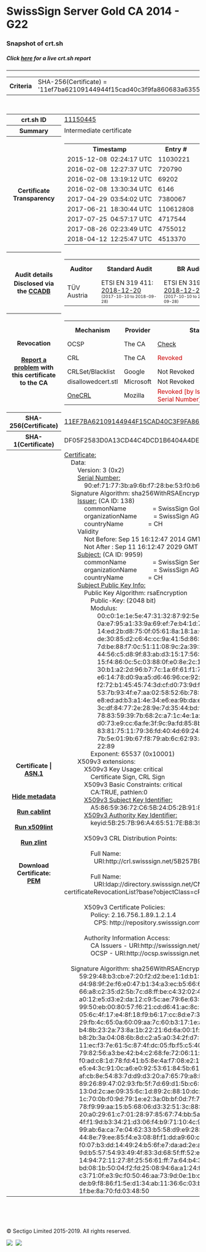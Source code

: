 # SwissSign Server Gold CA 2014 - G22
### Snapshot of crt.sh
##### Click [here](https://crt.sh/?q=11EF7BA62109144944F15CAD40C3F9FA860683A63551E603395CF05B2298D999) for a live crt.sh report

---
<!DOCTYPE HTML PUBLIC "-//W3C//DTD HTML 4.0 Transitional//EN">
<HTML>

<BODY>

<TABLE>
  <TR>
    <TH class="outer">Criteria</TH>
    <TD class="outer">SHA-256(Certificate) = '11ef7ba62109144944f15cad40c3f9fa860683a63551e603395cf05b2298d999'</TD>
  </TR>
</TABLE>
<BR>
<TABLE>
  <TR>
    <TH class="outer">crt.sh ID</TH>
    <TD class="outer"><A href="?id=11150445">11150445</A></TD>
  </TR>
  <TR>
    <TH class="outer">Summary</TH>
    <TD class="outer">Intermediate certificate</TD>
  </TR>
  <TR>
    <TH class="outer">Certificate<BR>Transparency</TH>
    <TD class="outer">
<TABLE class="options" style="margin-left:0px">
  <TR>
    <TH>Timestamp</TH>
    <TH>Entry #</TH>
    <TH>Log Operator</TH>
    <TH>Log URL</TH>
  </TR>
  <TR>
    <TD>2015-12-08&nbsp; <FONT class="small">02:24:17 UTC</FONT></TD>
    <TD>11030221</TD>
    <TD>Google</TD>
    <TD>https://ct.googleapis.com/pilot</TD>
  </TR>
  <TR>
    <TD>2016-02-08&nbsp; <FONT class="small">12:27:37 UTC</FONT></TD>
    <TD>720790</TD>
    <TD>Certly</TD>
    <TD>https://log.certly.io</TD>
  </TR>
  <TR>
    <TD>2016-02-08&nbsp; <FONT class="small">13:19:12 UTC</FONT></TD>
    <TD>69202</TD>
    <TD>Izenpe</TD>
    <TD>https://ct.izenpe.com</TD>
  </TR>
  <TR>
    <TD>2016-02-08&nbsp; <FONT class="small">13:30:34 UTC</FONT></TD>
    <TD>6146</TD>
    <TD>Venafi</TD>
    <TD>https://ctlog.api.venafi.com</TD>
  </TR>
  <TR>
    <TD>2017-04-29&nbsp; <FONT class="small">03:54:02 UTC</FONT></TD>
    <TD>7380067</TD>
    <TD>Let's Encrypt</TD>
    <TD>https://clicky.ct.letsencrypt.org</TD>
  </TR>
  <TR>
    <TD>2017-06-21&nbsp; <FONT class="small">18:30:44 UTC</FONT></TD>
    <TD>110612808</TD>
    <TD>Google</TD>
    <TD>https://ct.googleapis.com/rocketeer</TD>
  </TR>
  <TR>
    <TD>2017-07-25&nbsp; <FONT class="small">04:57:17 UTC</FONT></TD>
    <TD>4717544</TD>
    <TD>DigiCert</TD>
    <TD>https://ct.ws.symantec.com</TD>
  </TR>
  <TR>
    <TD>2017-08-26&nbsp; <FONT class="small">02:23:49 UTC</FONT></TD>
    <TD>4755012</TD>
    <TD>WoTrus</TD>
    <TD>https://ctlog.wosign.com</TD>
  </TR>
  <TR>
    <TD>2018-04-12&nbsp; <FONT class="small">12:25:47 UTC</FONT></TD>
    <TD>4513370</TD>
    <TD>Sectigo</TD>
    <TD>https://dodo.ct.comodo.com</TD>
  </TR>
</TABLE>
    </TD>
  </TR>
  <TR>
    <TH class="outer">Audit details<BR>
      <DIV class="small" style="padding-top:3px">Disclosed via the
        <A href="//ccadb-public.secure.force.com/mozilla/PublicAllIntermediateCerts" target="_blank">CCADB</A></DIV>
    </TH>
    <TD class="outer">
<TABLE class="options" style="margin-left:0px">
  <TR>
    <TH>Auditor</TH>
    <TH>Standard Audit</TH>
    <TH>BR Audit</TH>
    <TH>EV SSL Audit</TH>
    <TH>Documents</TH>
    <TH>CCADB</TH>
    <TH>Root Owner / Certificate</TH>
  </TR>
  <TR>
    <TD style="vertical-align:middle">TÜV Austria</TD>
    <TD>ETSI EN 319 411:
      <A href="https://it-tuv.com/wp-content/uploads/2018/12/AA2018122002_Audit_Attestation_TA_CERT__SwissSign_Gold_G2.pdf" target="_blank">2018-12-20</A>
      <BR><FONT style="font-size:8pt">(2017-10-10 to 2018-09-28)</FONT></TD>
    <TD>ETSI EN 319 411:
      <A href="https://it-tuv.com/wp-content/uploads/2018/12/AA2018122002_Audit_Attestation_TA_CERT__SwissSign_Gold_G2.pdf" target="_blank">2018-12-20</A>
      <BR><FONT style="font-size:8pt">(2017-10-10 to 2018-09-28)</FONT></TD>
    <TD>ETSI EN 319 411:
      <A href="https://it-tuv.com/wp-content/uploads/2018/12/AA2018122002_Audit_Attestation_TA_CERT__SwissSign_Gold_G2.pdf" target="_blank">2018-12-20</A>
      <BR><FONT style="font-size:8pt">(2017-10-10 to 2018-09-28)</FONT></TD>
    <TD>
      <A href="http://repository.swisssign.com/SwissSign-Gold-CP-CPS.pdf" target="blank">CP</A>
      <A href="http://repository.swisssign.com/SwissSign-Gold-CP-CPS.pdf" target="blank">CPS</A>
    </TD>
    <TD><A href="//ccadb.force.com/001o000000xNwJzAAK" target="_blank">001o000000xNwJzAAK</A></TD>
    <TD><A href="/?id=1221">SwissSign AG</A></TD>
  </TR>
</TABLE>
    </TD>
  </TR>
  <TR>
    <TH class="outer">Revocation<BR><BR>
      <DIV class="small" style="padding-top:3px"><A href="?id=11150445&opt=problemreporting">Report a problem</A> with<BR>this certificate to the CA</DIV></TH>
    <TD class="outer">
      <TABLE class="options" style="margin-left:0px">
        <TR>
          <TH>Mechanism</TH>
          <TH>Provider</TH>
          <TH>Status</TH>
          <TH>Revocation Date</TH>
          <TH>Last Observed in CRL</TH>
          <TH>Last Checked <SPAN style="color:#CC0000;vertical-align:middle;font-size:70%;font-weight:normal">(Error)</SPAN></TH>
        </TR>
        <TR>
          <TD>OCSP</TD>
          <TD>The CA</TD>
          <TD><A href="?id=11150445&opt=ocsp">Check</A></TD>
          <TD><SPAN style="color:#888888">?</SPAN></TD>
          <TD><SPAN style="color:#888888">n/a</SPAN></TD>
          <TD><SPAN style="color:#888888">?</SPAN></TD>
        </TR>
        <TR>
          <TD>CRL</TD>
          <TD>The CA</TD>
          <TD><SPAN style="color:#CC0000">Revoked</SPAN></TD><TD>2018-12-11&nbsp; <FONT class="small">16:37:09 UTC</FONT></TD><TD>2019-08-27&nbsp; <FONT class="small">19:00:03 UTC</FONT></TD><TD>2019-12-04&nbsp; <FONT class="small">20:05:09 UTC</FONT></TD>
        </TR>
        <TR>
          <TD>CRLSet/Blacklist</TD>
          <TD>Google</TD>
          <TD>Not Revoked</TD>
          <TD><SPAN style="color:#888888">n/a</SPAN></TD>
          <TD><SPAN style="color:#888888">n/a</SPAN></TD>
          <TD><SPAN style="color:#888888">n/a</SPAN></TD>
        </TR>
        <TR>
          <TD>disallowedcert.stl</TD>
          <TD>Microsoft</TD>
          <TD>Not Revoked</TD>
          <TD><SPAN style="color:#888888">n/a</SPAN></TD>
          <TD><SPAN style="color:#888888">n/a</SPAN></TD>
          <TD><SPAN style="color:#888888">n/a</SPAN></TD>
        </TR>
        <TR>
          <TD><A href="/mozilla-onecrl" target="_blank">OneCRL</A></TD>
          <TD>Mozilla</TD>
          <TD><SPAN style="color:#CC0000">Revoked [by Issuer Name, Serial Number]</SPAN></TD><TD>2019-01-18&nbsp; <FONT class="small">11:45:13 UTC</FONT></TD>
          <TD><SPAN style="color:#888888">n/a</SPAN></TD>
          <TD><SPAN style="color:#888888">n/a</SPAN></TD>
        </TR>
      </TABLE>
    </TD>
  </TR>
  <TR>
    <TH class="outer">SHA-256(Certificate)</TH>
    <TD class="outer"><A href="//censys.io/certificates/11ef7ba62109144944f15cad40c3f9fa860683a63551e603395cf05b2298d999">11EF7BA62109144944F15CAD40C3F9FA860683A63551E603395CF05B2298D999</A></TD>
  </TR>
  <TR>
    <TH class="outer">SHA-1(Certificate)</TH>
    <TD class="outer">DF05F2583D0A13CD44C4DCD1B6404A4DE0E7CA2E</TD>
  </TR>
  <TR>
    <TH class="outer">Certificate | <A href="?asn1=11150445">ASN.1</A>
      <SPAN class="small"><BR>
      <BR><BR><A href="?id=11150445&opt=nometadata">Hide metadata</A>
      <BR><BR><A href="?id=11150445&opt=cablint">Run cablint</A>
      <BR><BR><A href="?id=11150445&opt=x509lint">Run x509lint</A>
      <BR><BR><A href="?id=11150445&opt=zlint">Run zlint</A>
      <BR><BR><BR>Download Certificate: <A href="?d=11150445">PEM</A>
      </SPAN>
    </TH>
    <TD class="text"><A href="?d=11150445">Certificate:</A><BR>&nbsp;&nbsp;&nbsp;&nbsp;Data:<BR>&nbsp;&nbsp;&nbsp;&nbsp;&nbsp;&nbsp;&nbsp;&nbsp;Version:&nbsp;3&nbsp;(0x2)<BR>&nbsp;&nbsp;&nbsp;&nbsp;&nbsp;&nbsp;&nbsp;&nbsp;<A href="?serial=0090ef71773ba96bf728be53f0b653ce">Serial&nbsp;Number:</A><BR>&nbsp;&nbsp;&nbsp;&nbsp;&nbsp;&nbsp;&nbsp;&nbsp;&nbsp;&nbsp;&nbsp;&nbsp;90:ef:71:77:3b:a9:6b:f7:28:be:53:f0:b6:53:ce<BR>&nbsp;&nbsp;&nbsp;&nbsp;Signature&nbsp;Algorithm:&nbsp;sha256WithRSAEncryption<BR>&nbsp;&nbsp;&nbsp;&nbsp;&nbsp;&nbsp;&nbsp;&nbsp;<A href="?caid=138">Issuer:</A> <SPAN class="small">(CA ID: 138)</SPAN><BR>&nbsp;&nbsp;&nbsp;&nbsp;&nbsp;&nbsp;&nbsp;&nbsp;&nbsp;&nbsp;&nbsp;&nbsp;commonName&nbsp;&nbsp;&nbsp;&nbsp;&nbsp;&nbsp;&nbsp;&nbsp;&nbsp;&nbsp;&nbsp;&nbsp;&nbsp;&nbsp;&nbsp;&nbsp;=&nbsp;SwissSign&nbsp;Gold&nbsp;CA&nbsp;-&nbsp;G2<BR>&nbsp;&nbsp;&nbsp;&nbsp;&nbsp;&nbsp;&nbsp;&nbsp;&nbsp;&nbsp;&nbsp;&nbsp;organizationName&nbsp;&nbsp;&nbsp;&nbsp;&nbsp;&nbsp;&nbsp;&nbsp;&nbsp;&nbsp;=&nbsp;SwissSign&nbsp;AG<BR>&nbsp;&nbsp;&nbsp;&nbsp;&nbsp;&nbsp;&nbsp;&nbsp;&nbsp;&nbsp;&nbsp;&nbsp;countryName&nbsp;&nbsp;&nbsp;&nbsp;&nbsp;&nbsp;&nbsp;&nbsp;&nbsp;&nbsp;&nbsp;&nbsp;&nbsp;&nbsp;&nbsp;=&nbsp;CH<BR>&nbsp;&nbsp;&nbsp;&nbsp;&nbsp;&nbsp;&nbsp;&nbsp;Validity<BR>&nbsp;&nbsp;&nbsp;&nbsp;&nbsp;&nbsp;&nbsp;&nbsp;&nbsp;&nbsp;&nbsp;&nbsp;Not&nbsp;Before:&nbsp;Sep&nbsp;15&nbsp;16:12:47&nbsp;2014&nbsp;GMT<BR>&nbsp;&nbsp;&nbsp;&nbsp;&nbsp;&nbsp;&nbsp;&nbsp;&nbsp;&nbsp;&nbsp;&nbsp;Not&nbsp;After&nbsp;:&nbsp;Sep&nbsp;11&nbsp;16:12:47&nbsp;2029&nbsp;GMT<BR>&nbsp;&nbsp;&nbsp;&nbsp;&nbsp;&nbsp;&nbsp;&nbsp;<A href="?caid=9959">Subject:</A> <SPAN class="small">(CA ID: 9959)</SPAN><BR>&nbsp;&nbsp;&nbsp;&nbsp;&nbsp;&nbsp;&nbsp;&nbsp;&nbsp;&nbsp;&nbsp;&nbsp;commonName&nbsp;&nbsp;&nbsp;&nbsp;&nbsp;&nbsp;&nbsp;&nbsp;&nbsp;&nbsp;&nbsp;&nbsp;&nbsp;&nbsp;&nbsp;&nbsp;=&nbsp;SwissSign&nbsp;Server&nbsp;Gold&nbsp;CA&nbsp;2014&nbsp;-&nbsp;G22<BR>&nbsp;&nbsp;&nbsp;&nbsp;&nbsp;&nbsp;&nbsp;&nbsp;&nbsp;&nbsp;&nbsp;&nbsp;organizationName&nbsp;&nbsp;&nbsp;&nbsp;&nbsp;&nbsp;&nbsp;&nbsp;&nbsp;&nbsp;=&nbsp;SwissSign&nbsp;AG<BR>&nbsp;&nbsp;&nbsp;&nbsp;&nbsp;&nbsp;&nbsp;&nbsp;&nbsp;&nbsp;&nbsp;&nbsp;countryName&nbsp;&nbsp;&nbsp;&nbsp;&nbsp;&nbsp;&nbsp;&nbsp;&nbsp;&nbsp;&nbsp;&nbsp;&nbsp;&nbsp;&nbsp;=&nbsp;CH<BR>&nbsp;&nbsp;&nbsp;&nbsp;&nbsp;&nbsp;&nbsp;&nbsp;<A href="?spkisha256=afff8a29edeadeb1810a5c02fdc6f89a2f65e8799ae62aaef9dc277e89aea94f">Subject&nbsp;Public&nbsp;Key&nbsp;Info:</A><BR>&nbsp;&nbsp;&nbsp;&nbsp;&nbsp;&nbsp;&nbsp;&nbsp;&nbsp;&nbsp;&nbsp;&nbsp;Public&nbsp;Key&nbsp;Algorithm:&nbsp;rsaEncryption<BR>&nbsp;&nbsp;&nbsp;&nbsp;&nbsp;&nbsp;&nbsp;&nbsp;&nbsp;&nbsp;&nbsp;&nbsp;&nbsp;&nbsp;&nbsp;&nbsp;Public-Key:&nbsp;(2048&nbsp;bit)<BR>&nbsp;&nbsp;&nbsp;&nbsp;&nbsp;&nbsp;&nbsp;&nbsp;&nbsp;&nbsp;&nbsp;&nbsp;&nbsp;&nbsp;&nbsp;&nbsp;Modulus:<BR>&nbsp;&nbsp;&nbsp;&nbsp;&nbsp;&nbsp;&nbsp;&nbsp;&nbsp;&nbsp;&nbsp;&nbsp;&nbsp;&nbsp;&nbsp;&nbsp;&nbsp;&nbsp;&nbsp;&nbsp;00:c0:1e:1e:5e:47:31:32:87:92:5e:74:3c:37:65:<BR>&nbsp;&nbsp;&nbsp;&nbsp;&nbsp;&nbsp;&nbsp;&nbsp;&nbsp;&nbsp;&nbsp;&nbsp;&nbsp;&nbsp;&nbsp;&nbsp;&nbsp;&nbsp;&nbsp;&nbsp;0a:e7:95:a1:33:9a:69:ef:7e:b4:1d:76:c7:68:ff:<BR>&nbsp;&nbsp;&nbsp;&nbsp;&nbsp;&nbsp;&nbsp;&nbsp;&nbsp;&nbsp;&nbsp;&nbsp;&nbsp;&nbsp;&nbsp;&nbsp;&nbsp;&nbsp;&nbsp;&nbsp;14:ed:2b:d8:75:0f:05:61:8a:18:1a:67:2b:1a:30:<BR>&nbsp;&nbsp;&nbsp;&nbsp;&nbsp;&nbsp;&nbsp;&nbsp;&nbsp;&nbsp;&nbsp;&nbsp;&nbsp;&nbsp;&nbsp;&nbsp;&nbsp;&nbsp;&nbsp;&nbsp;de:30:85:d2:c6:4c:cc:9a:41:5d:86:9e:36:c4:2c:<BR>&nbsp;&nbsp;&nbsp;&nbsp;&nbsp;&nbsp;&nbsp;&nbsp;&nbsp;&nbsp;&nbsp;&nbsp;&nbsp;&nbsp;&nbsp;&nbsp;&nbsp;&nbsp;&nbsp;&nbsp;7d:be:88:f7:0c:51:11:08:9c:2a:39:23:d6:50:2b:<BR>&nbsp;&nbsp;&nbsp;&nbsp;&nbsp;&nbsp;&nbsp;&nbsp;&nbsp;&nbsp;&nbsp;&nbsp;&nbsp;&nbsp;&nbsp;&nbsp;&nbsp;&nbsp;&nbsp;&nbsp;44:56:c5:d8:9f:83:ab:d3:15:17:56:11:3c:e2:b2:<BR>&nbsp;&nbsp;&nbsp;&nbsp;&nbsp;&nbsp;&nbsp;&nbsp;&nbsp;&nbsp;&nbsp;&nbsp;&nbsp;&nbsp;&nbsp;&nbsp;&nbsp;&nbsp;&nbsp;&nbsp;15:f4:86:0c:5c:03:88:0f:e0:8e:2c:1f:29:56:1d:<BR>&nbsp;&nbsp;&nbsp;&nbsp;&nbsp;&nbsp;&nbsp;&nbsp;&nbsp;&nbsp;&nbsp;&nbsp;&nbsp;&nbsp;&nbsp;&nbsp;&nbsp;&nbsp;&nbsp;&nbsp;30:b1:a2:2d:96:b7:7c:1a:6f:61:f1:71:bc:0a:19:<BR>&nbsp;&nbsp;&nbsp;&nbsp;&nbsp;&nbsp;&nbsp;&nbsp;&nbsp;&nbsp;&nbsp;&nbsp;&nbsp;&nbsp;&nbsp;&nbsp;&nbsp;&nbsp;&nbsp;&nbsp;e6:14:78:d0:9a:a5:d6:46:96:ce:92:cc:a6:6a:7a:<BR>&nbsp;&nbsp;&nbsp;&nbsp;&nbsp;&nbsp;&nbsp;&nbsp;&nbsp;&nbsp;&nbsp;&nbsp;&nbsp;&nbsp;&nbsp;&nbsp;&nbsp;&nbsp;&nbsp;&nbsp;f2:72:b1:45:45:74:3d:cf:d0:73:9d:f1:4b:44:f8:<BR>&nbsp;&nbsp;&nbsp;&nbsp;&nbsp;&nbsp;&nbsp;&nbsp;&nbsp;&nbsp;&nbsp;&nbsp;&nbsp;&nbsp;&nbsp;&nbsp;&nbsp;&nbsp;&nbsp;&nbsp;53:7b:93:4f:e7:aa:02:58:52:6b:78:51:fa:1d:9b:<BR>&nbsp;&nbsp;&nbsp;&nbsp;&nbsp;&nbsp;&nbsp;&nbsp;&nbsp;&nbsp;&nbsp;&nbsp;&nbsp;&nbsp;&nbsp;&nbsp;&nbsp;&nbsp;&nbsp;&nbsp;e8:ed:ad:b3:a1:4e:34:e6:ea:9b:da:e5:90:73:1e:<BR>&nbsp;&nbsp;&nbsp;&nbsp;&nbsp;&nbsp;&nbsp;&nbsp;&nbsp;&nbsp;&nbsp;&nbsp;&nbsp;&nbsp;&nbsp;&nbsp;&nbsp;&nbsp;&nbsp;&nbsp;3c:df:84:77:2e:28:9e:7d:35:44:bd:98:a9:37:d8:<BR>&nbsp;&nbsp;&nbsp;&nbsp;&nbsp;&nbsp;&nbsp;&nbsp;&nbsp;&nbsp;&nbsp;&nbsp;&nbsp;&nbsp;&nbsp;&nbsp;&nbsp;&nbsp;&nbsp;&nbsp;78:83:59:39:7b:68:2c:a7:1c:4e:1a:26:95:cb:79:<BR>&nbsp;&nbsp;&nbsp;&nbsp;&nbsp;&nbsp;&nbsp;&nbsp;&nbsp;&nbsp;&nbsp;&nbsp;&nbsp;&nbsp;&nbsp;&nbsp;&nbsp;&nbsp;&nbsp;&nbsp;d0:73:e9:cc:6a:fe:3f:9c:9a:fd:85:8b:bd:de:62:<BR>&nbsp;&nbsp;&nbsp;&nbsp;&nbsp;&nbsp;&nbsp;&nbsp;&nbsp;&nbsp;&nbsp;&nbsp;&nbsp;&nbsp;&nbsp;&nbsp;&nbsp;&nbsp;&nbsp;&nbsp;83:81:75:11:79:36:fd:40:4d:69:24:6f:1e:3e:ef:<BR>&nbsp;&nbsp;&nbsp;&nbsp;&nbsp;&nbsp;&nbsp;&nbsp;&nbsp;&nbsp;&nbsp;&nbsp;&nbsp;&nbsp;&nbsp;&nbsp;&nbsp;&nbsp;&nbsp;&nbsp;7b:5e:01:9b:67:f8:79:ab:6c:62:93:a2:4b:ff:78:<BR>&nbsp;&nbsp;&nbsp;&nbsp;&nbsp;&nbsp;&nbsp;&nbsp;&nbsp;&nbsp;&nbsp;&nbsp;&nbsp;&nbsp;&nbsp;&nbsp;&nbsp;&nbsp;&nbsp;&nbsp;22:89<BR>&nbsp;&nbsp;&nbsp;&nbsp;&nbsp;&nbsp;&nbsp;&nbsp;&nbsp;&nbsp;&nbsp;&nbsp;&nbsp;&nbsp;&nbsp;&nbsp;Exponent:&nbsp;65537&nbsp;(0x10001)<BR>&nbsp;&nbsp;&nbsp;&nbsp;&nbsp;&nbsp;&nbsp;&nbsp;X509v3&nbsp;extensions:<BR>&nbsp;&nbsp;&nbsp;&nbsp;&nbsp;&nbsp;&nbsp;&nbsp;&nbsp;&nbsp;&nbsp;&nbsp;X509v3&nbsp;Key&nbsp;Usage:&nbsp;critical<BR>&nbsp;&nbsp;&nbsp;&nbsp;&nbsp;&nbsp;&nbsp;&nbsp;&nbsp;&nbsp;&nbsp;&nbsp;&nbsp;&nbsp;&nbsp;&nbsp;Certificate&nbsp;Sign,&nbsp;CRL&nbsp;Sign<BR>&nbsp;&nbsp;&nbsp;&nbsp;&nbsp;&nbsp;&nbsp;&nbsp;&nbsp;&nbsp;&nbsp;&nbsp;X509v3&nbsp;Basic&nbsp;Constraints:&nbsp;critical<BR>&nbsp;&nbsp;&nbsp;&nbsp;&nbsp;&nbsp;&nbsp;&nbsp;&nbsp;&nbsp;&nbsp;&nbsp;&nbsp;&nbsp;&nbsp;&nbsp;CA:TRUE,&nbsp;pathlen:0<BR>&nbsp;&nbsp;&nbsp;&nbsp;&nbsp;&nbsp;&nbsp;&nbsp;&nbsp;&nbsp;&nbsp;&nbsp;<A href="?ski=a586593672c65b24d52b918cf318523ee5954ccd">X509v3&nbsp;Subject&nbsp;Key&nbsp;Identifier:</A><BR>&nbsp;&nbsp;&nbsp;&nbsp;&nbsp;&nbsp;&nbsp;&nbsp;&nbsp;&nbsp;&nbsp;&nbsp;&nbsp;&nbsp;&nbsp;&nbsp;A5:86:59:36:72:C6:5B:24:D5:2B:91:8C:F3:18:52:3E:E5:95:4C:CD<BR>&nbsp;&nbsp;&nbsp;&nbsp;&nbsp;&nbsp;&nbsp;&nbsp;&nbsp;&nbsp;&nbsp;&nbsp;<A href="?ski=5b257b96a465517eb839f3c078665ee83ae7f0ee">X509v3&nbsp;Authority&nbsp;Key&nbsp;Identifier:</A><BR>&nbsp;&nbsp;&nbsp;&nbsp;&nbsp;&nbsp;&nbsp;&nbsp;&nbsp;&nbsp;&nbsp;&nbsp;&nbsp;&nbsp;&nbsp;&nbsp;keyid:5B:25:7B:96:A4:65:51:7E:B8:39:F3:C0:78:66:5E:E8:3A:E7:F0:EE<BR><BR>&nbsp;&nbsp;&nbsp;&nbsp;&nbsp;&nbsp;&nbsp;&nbsp;&nbsp;&nbsp;&nbsp;&nbsp;X509v3&nbsp;CRL&nbsp;Distribution&nbsp;Points:&nbsp;<BR><BR>&nbsp;&nbsp;&nbsp;&nbsp;&nbsp;&nbsp;&nbsp;&nbsp;&nbsp;&nbsp;&nbsp;&nbsp;&nbsp;&nbsp;&nbsp;&nbsp;Full&nbsp;Name:<BR>&nbsp;&nbsp;&nbsp;&nbsp;&nbsp;&nbsp;&nbsp;&nbsp;&nbsp;&nbsp;&nbsp;&nbsp;&nbsp;&nbsp;&nbsp;&nbsp;&nbsp;&nbsp;URI:http://crl.swisssign.net/5B257B96A465517EB839F3C078665EE83AE7F0EE<BR><BR>&nbsp;&nbsp;&nbsp;&nbsp;&nbsp;&nbsp;&nbsp;&nbsp;&nbsp;&nbsp;&nbsp;&nbsp;&nbsp;&nbsp;&nbsp;&nbsp;Full&nbsp;Name:<BR>&nbsp;&nbsp;&nbsp;&nbsp;&nbsp;&nbsp;&nbsp;&nbsp;&nbsp;&nbsp;&nbsp;&nbsp;&nbsp;&nbsp;&nbsp;&nbsp;&nbsp;&nbsp;URI:ldap://directory.swisssign.net/CN=5B257B96A465517EB839F3C078665EE83AE7F0EE%2CO=SwissSign%2CC=CH?certificateRevocationList?base?objectClass=cRLDistributionPoint<BR><BR>&nbsp;&nbsp;&nbsp;&nbsp;&nbsp;&nbsp;&nbsp;&nbsp;&nbsp;&nbsp;&nbsp;&nbsp;X509v3&nbsp;Certificate&nbsp;Policies:&nbsp;<BR>&nbsp;&nbsp;&nbsp;&nbsp;&nbsp;&nbsp;&nbsp;&nbsp;&nbsp;&nbsp;&nbsp;&nbsp;&nbsp;&nbsp;&nbsp;&nbsp;Policy:&nbsp;2.16.756.1.89.1.2.1.4<BR>&nbsp;&nbsp;&nbsp;&nbsp;&nbsp;&nbsp;&nbsp;&nbsp;&nbsp;&nbsp;&nbsp;&nbsp;&nbsp;&nbsp;&nbsp;&nbsp;&nbsp;&nbsp;CPS:&nbsp;http://repository.swisssign.com/SwissSign-Gold-CP-CPS.pdf<BR><BR>&nbsp;&nbsp;&nbsp;&nbsp;&nbsp;&nbsp;&nbsp;&nbsp;&nbsp;&nbsp;&nbsp;&nbsp;Authority&nbsp;Information&nbsp;Access:&nbsp;<BR>&nbsp;&nbsp;&nbsp;&nbsp;&nbsp;&nbsp;&nbsp;&nbsp;&nbsp;&nbsp;&nbsp;&nbsp;&nbsp;&nbsp;&nbsp;&nbsp;CA&nbsp;Issuers&nbsp;-&nbsp;URI:http://swisssign.net/cgi-bin/authority/download/5B257B96A465517EB839F3C078665EE83AE7F0EE<BR>&nbsp;&nbsp;&nbsp;&nbsp;&nbsp;&nbsp;&nbsp;&nbsp;&nbsp;&nbsp;&nbsp;&nbsp;&nbsp;&nbsp;&nbsp;&nbsp;OCSP&nbsp;-&nbsp;URI:http://ocsp.swisssign.net/5B257B96A465517EB839F3C078665EE83AE7F0EE<BR><BR>&nbsp;&nbsp;&nbsp;&nbsp;Signature&nbsp;Algorithm:&nbsp;sha256WithRSAEncryption<BR>&nbsp;&nbsp;&nbsp;&nbsp;&nbsp;&nbsp;&nbsp;&nbsp;&nbsp;59:29:48:b3:cb:e7:20:f2:d2:be:e1:1d:b1:5e:5f:29:54:c6:<BR>&nbsp;&nbsp;&nbsp;&nbsp;&nbsp;&nbsp;&nbsp;&nbsp;&nbsp;d4:98:9f:2e:f6:e0:47:b1:34:a3:ec:b5:66:68:f9:ff:a6:33:<BR>&nbsp;&nbsp;&nbsp;&nbsp;&nbsp;&nbsp;&nbsp;&nbsp;&nbsp;66:a8:c2:35:d2:5b:7c:d8:ff:be:c4:32:02:47:73:65:83:6b:<BR>&nbsp;&nbsp;&nbsp;&nbsp;&nbsp;&nbsp;&nbsp;&nbsp;&nbsp;a0:12:e5:d3:e2:da:12:c9:5c:ae:79:6e:63:55:02:17:b7:46:<BR>&nbsp;&nbsp;&nbsp;&nbsp;&nbsp;&nbsp;&nbsp;&nbsp;&nbsp;99:50:eb:00:80:57:f6:21:cd:d6:41:ac:8c:8d:0f:46:ba:8b:<BR>&nbsp;&nbsp;&nbsp;&nbsp;&nbsp;&nbsp;&nbsp;&nbsp;&nbsp;05:6c:4f:17:e4:8f:18:f9:b6:17:cc:8d:e7:3d:75:1f:84:a3:<BR>&nbsp;&nbsp;&nbsp;&nbsp;&nbsp;&nbsp;&nbsp;&nbsp;&nbsp;29:fb:4c:65:0a:60:09:aa:7c:60:b3:17:1e:a2:d3:12:a6:91:<BR>&nbsp;&nbsp;&nbsp;&nbsp;&nbsp;&nbsp;&nbsp;&nbsp;&nbsp;b4:8b:23:2a:73:8a:1b:22:21:6d:6a:00:1f:e3:32:b8:73:60:<BR>&nbsp;&nbsp;&nbsp;&nbsp;&nbsp;&nbsp;&nbsp;&nbsp;&nbsp;b8:2b:3a:04:08:6b:8d:c2:a5:a0:34:2f:d7:1d:0c:b8:93:86:<BR>&nbsp;&nbsp;&nbsp;&nbsp;&nbsp;&nbsp;&nbsp;&nbsp;&nbsp;11:ec:f3:7e:61:5c:87:4f:dc:05:fb:f5:c5:40:f9:d9:3e:ff:<BR>&nbsp;&nbsp;&nbsp;&nbsp;&nbsp;&nbsp;&nbsp;&nbsp;&nbsp;79:82:56:a3:be:42:b4:c2:68:fe:72:06:11:ef:f8:93:1f:07:<BR>&nbsp;&nbsp;&nbsp;&nbsp;&nbsp;&nbsp;&nbsp;&nbsp;&nbsp;f0:ad:c8:1d:78:fd:41:b5:8e:4a:f7:08:e2:1f:b0:f1:b8:ad:<BR>&nbsp;&nbsp;&nbsp;&nbsp;&nbsp;&nbsp;&nbsp;&nbsp;&nbsp;e5:e4:3c:91:0c:a6:e0:92:53:61:84:5b:61:2f:9f:7c:ca:4c:<BR>&nbsp;&nbsp;&nbsp;&nbsp;&nbsp;&nbsp;&nbsp;&nbsp;&nbsp;af:cb:8e:54:83:7d:d9:d3:20:a7:65:79:a8:b1:2a:c5:04:aa:<BR>&nbsp;&nbsp;&nbsp;&nbsp;&nbsp;&nbsp;&nbsp;&nbsp;&nbsp;89:26:89:47:02:93:fb:5f:7d:69:d1:5b:c6:55:aa:df:9b:dd:<BR>&nbsp;&nbsp;&nbsp;&nbsp;&nbsp;&nbsp;&nbsp;&nbsp;&nbsp;13:0d:2c:ae:09:35:6c:1d:89:2c:88:10:dc:95:82:ef:31:a7:<BR>&nbsp;&nbsp;&nbsp;&nbsp;&nbsp;&nbsp;&nbsp;&nbsp;&nbsp;1c:70:0b:f0:9d:79:1e:e2:3a:0b:bf:0d:7f:7c:49:5b:4c:f9:<BR>&nbsp;&nbsp;&nbsp;&nbsp;&nbsp;&nbsp;&nbsp;&nbsp;&nbsp;78:f9:99:aa:15:b5:68:06:d3:32:51:3c:88:8a:d7:5e:d5:23:<BR>&nbsp;&nbsp;&nbsp;&nbsp;&nbsp;&nbsp;&nbsp;&nbsp;&nbsp;20:a0:29:61:c7:01:28:97:85:67:74:bb:5a:7c:5c:7d:f8:58:<BR>&nbsp;&nbsp;&nbsp;&nbsp;&nbsp;&nbsp;&nbsp;&nbsp;&nbsp;4f:f1:9d:b3:34:21:d3:06:f4:b9:71:10:4c:92:fa:c7:67:99:<BR>&nbsp;&nbsp;&nbsp;&nbsp;&nbsp;&nbsp;&nbsp;&nbsp;&nbsp;99:ab:6a:ca:7e:04:62:33:b5:58:d9:e9:28:2e:f0:2b:35:a4:<BR>&nbsp;&nbsp;&nbsp;&nbsp;&nbsp;&nbsp;&nbsp;&nbsp;&nbsp;44:8e:79:ee:85:f4:e3:08:8f:f1:dd:a9:60:cb:ea:05:cf:7a:<BR>&nbsp;&nbsp;&nbsp;&nbsp;&nbsp;&nbsp;&nbsp;&nbsp;&nbsp;f0:07:b3:dd:14:49:24:b5:6f:e7:da:ad:2e:a2:ab:fd:81:35:<BR>&nbsp;&nbsp;&nbsp;&nbsp;&nbsp;&nbsp;&nbsp;&nbsp;&nbsp;9d:b5:57:54:93:49:4f:83:3d:68:5f:ff:52:e5:97:38:8c:65:<BR>&nbsp;&nbsp;&nbsp;&nbsp;&nbsp;&nbsp;&nbsp;&nbsp;&nbsp;14:94:72:11:27:8f:25:56:61:ff:7a:64:b4:39:f1:6d:fc:10:<BR>&nbsp;&nbsp;&nbsp;&nbsp;&nbsp;&nbsp;&nbsp;&nbsp;&nbsp;bd:08:1b:50:04:f2:fd:25:08:94:6a:a1:24:f9:02:05:84:37:<BR>&nbsp;&nbsp;&nbsp;&nbsp;&nbsp;&nbsp;&nbsp;&nbsp;&nbsp;c3:71:0f:e3:9c:f0:50:46:aa:73:9d:0e:1b:c1:ac:f7:f0:d0:<BR>&nbsp;&nbsp;&nbsp;&nbsp;&nbsp;&nbsp;&nbsp;&nbsp;&nbsp;de:b9:f8:86:f1:5e:d1:34:ab:11:36:6c:03:b0:94:5e:4b:94:<BR>&nbsp;&nbsp;&nbsp;&nbsp;&nbsp;&nbsp;&nbsp;&nbsp;&nbsp;1f:be:8a:70:fd:03:48:50<BR>    </TD>
  </TR>
</TABLE>

  <BR><BR><BR>

  <P class="copyright">&copy; Sectigo Limited 2015-2019. All rights reserved.</P>
  <DIV>
    <A href="https://sectigo.com/"><IMG src="/sectigo_s.png"></A>
    &nbsp;<A href="https://github.com/crtsh"><IMG src="/GitHub-Mark-32px.png"></A>
  </DIV>
</BODY>
</HTML>
